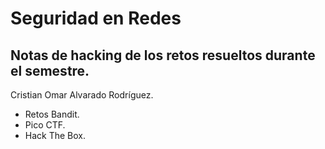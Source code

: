 # Seguridad en Redes

## Notas de hacking de los retos resueltos durante el semestre.

Cristian Omar Alvarado Rodríguez.

* Retos Bandit.
* Pico CTF.
* Hack The Box.



